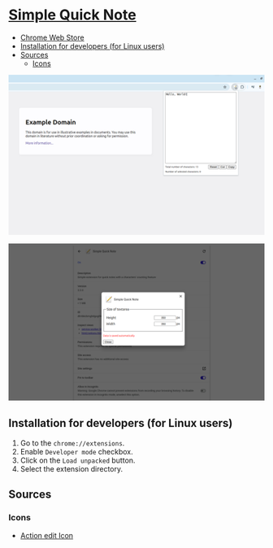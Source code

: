 # [Simple Quick Note](https://chromewebstore.google.com/detail/jiabjkckgapmaalmfbjdkcbkpiafnfga)

- [Chrome Web Store](https://chromewebstore.google.com/detail/jiabjkckgapmaalmfbjdkcbkpiafnfga)
- [Installation for developers (for Linux users)](#installation-for-developers-for-linux-users)
- [Sources](#sources)
    - [Icons](#icons)

![Simple Quick Note - Example](img/screenshots/1280x800/example.png)

![Simple Quick Note - Options](img/screenshots/1280x800/options.png)

## Installation for developers (for Linux users)

1. Go to the `chrome://extensions`.
2. Enable `Developer mode` checkbox.
3. Click on the `Load unpacked` button.
4. Select the extension directory.


## Sources

### Icons

- [Action edit Icon](https://iconarchive.com/show/crystal-clear-icons-by-everaldo/action-edit-icon.html)
